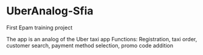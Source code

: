 # UberAnalog-Sfia
First Epam training project

The app is an analog of the Uber taxi app 
Functions: Registration, taxi order, customer search, payment method selection, promo code addition
